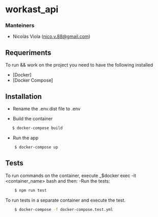 # workast_api

### Manteiners
* Nicolás Viola (nico.v.88@gmail.com)

## Requeriments

To run && work on the project you need to have the following installed
- [Docker] 
- [Docker Compose]

## Installation 

- Rename the .env.dist file to .env



- Build the container
````bash
   $ docker-compose build
````

- Run the app

````bash
    $ docker-compose up
````

## Tests

To run commands on the container, execute _$docker exec -it <container_name> bash and then:
-Run the tests:
````bash
    $ npm run test
````

To run tests in a separate container and execute the test. 
````bash
    $ docker-compose -f docker-compose.test.yml
````